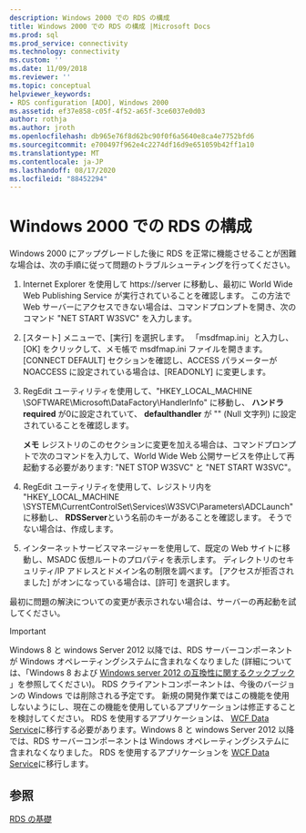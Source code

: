 ```yaml
---
description: Windows 2000 での RDS の構成
title: Windows 2000 での RDS の構成 |Microsoft Docs
ms.prod: sql
ms.prod_service: connectivity
ms.technology: connectivity
ms.custom: ''
ms.date: 11/09/2018
ms.reviewer: ''
ms.topic: conceptual
helpviewer_keywords:
- RDS configuration [ADO], Windows 2000
ms.assetid: ef37e858-c05f-4f52-a65f-3ce6037e0d03
author: rothja
ms.author: jroth
ms.openlocfilehash: db965e76f8d62bc90f0f6a5640e8ca4e7752bfd6
ms.sourcegitcommit: e700497f962e4c2274df16d9e651059b42ff1a10
ms.translationtype: MT
ms.contentlocale: ja-JP
ms.lasthandoff: 08/17/2020
ms.locfileid: "88452294"
---
```

# <a name="configuring-rds-on-windows-2000"></a>Windows 2000 での RDS の構成
Windows 2000 にアップグレードした後に RDS を正常に機能させることが困難な場合は、次の手順に従って問題のトラブルシューティングを行ってください。  
  
1.  Internet Explorer を使用して https://server に移動し、最初に World Wide Web Publishing Service が実行されていることを確認します。 この方法で Web サーバーにアクセスできない場合は、コマンドプロンプトを開き、次のコマンド "NET START W3SVC" を入力します。  
  
2.  [スタート] メニューで、[実行] を選択します。 「msdfmap.ini」と入力し、[OK] をクリックして、メモ帳で msdfmap.ini ファイルを開きます。 [CONNECT DEFAULT] セクションを確認し、ACCESS パラメーターが NOACCESS に設定されている場合は、[READONLY] に変更します。  
  
3.  RegEdit ユーティリティを使用して、"HKEY_LOCAL_MACHINE \SOFTWARE\Microsoft\DataFactory\HandlerInfo" に移動し、 **ハンドラ required** が0に設定されていて、 **defaulthandler** が "" (Null 文字列) に設定されていることを確認します。  
  
     **メモ** レジストリのこのセクションに変更を加える場合は、コマンドプロンプトで次のコマンドを入力して、World Wide Web 公開サービスを停止して再起動する必要があります: "NET STOP W3SVC" と "NET START W3SVC"。  
  
4.  RegEdit ユーティリティを使用して、レジストリ内を "HKEY_LOCAL_MACHINE \SYSTEM\CurrentControlSet\Services\W3SVC\Parameters\ADCLaunch" に移動し、 **RDSServer**という名前のキーがあることを確認します。 そうでない場合は、作成します。  
  
5.  インターネットサービスマネージャーを使用して、既定の Web サイトに移動し、MSADC 仮想ルートのプロパティを表示します。 ディレクトリのセキュリティ/IP アドレスとドメイン名の制限を調べます。 [アクセスが拒否されました] がオンになっている場合は、[許可] を選択します。  
  
 最初に問題の解決についての変更が表示されない場合は、サーバーの再起動を試してください。  
  
> [!IMPORTANT]
>  Windows 8 と windows Server 2012 以降では、RDS サーバーコンポーネントが Windows オペレーティングシステムに含まれなくなりました (詳細については、「Windows 8 および [Windows server 2012 の互換性に関するクックブック](https://www.microsoft.com/download/details.aspx?id=27416) 」を参照してください)。 RDS クライアントコンポーネントは、今後のバージョンの Windows では削除される予定です。 新規の開発作業ではこの機能を使用しないようにし、現在この機能を使用しているアプリケーションは修正することを検討してください。 RDS を使用するアプリケーションは、 [WCF Data Service](https://go.microsoft.com/fwlink/?LinkId=199565)に移行する必要があります。Windows 8 と windows Server 2012 以降では、RDS サーバーコンポーネントは Windows オペレーティングシステムに含まれなくなりました。 RDS を使用するアプリケーションを [WCF Data Service](https://go.microsoft.com/fwlink/?LinkId=199565)に移行します。  
  
## <a name="see-also"></a>参照  
 [RDS の基礎](../../../ado/guide/remote-data-service/rds-fundamentals.md)


